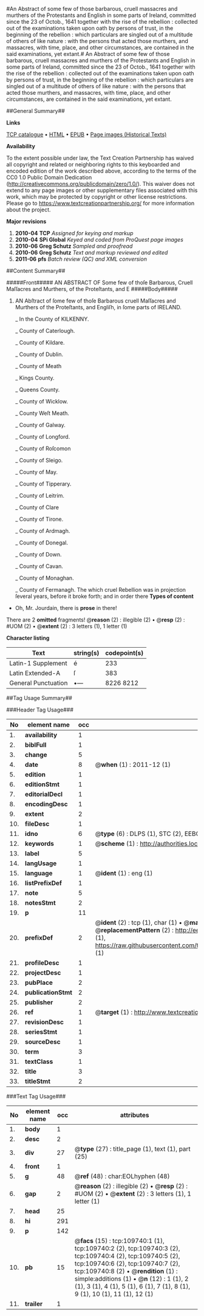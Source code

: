 #An Abstract of some few of those barbarous, cruell massacres and murthers of the Protestants and English in some parts of Ireland, committed since the 23 of Octob., 1641 together with the rise of the rebellion : collected out of the examinations taken upon oath by persons of trust, in the beginning of the rebellion : which particulars are singled out of a multitude of others of like nature : with the persons that acted those murthers, and massacres, with time, place, and other circumstances, are contained in the said examinations, yet extant.#
An Abstract of some few of those barbarous, cruell massacres and murthers of the Protestants and English in some parts of Ireland, committed since the 23 of Octob., 1641 together with the rise of the rebellion : collected out of the examinations taken upon oath by persons of trust, in the beginning of the rebellion : which particulars are singled out of a multitude of others of like nature : with the persons that acted those murthers, and massacres, with time, place, and other circumstances, are contained in the said examinations, yet extant.

##General Summary##

**Links**

[TCP catalogue](http://www.ota.ox.ac.uk/tcp/)  • 
[HTML](http://tei.it.ox.ac.uk/tcp/Texts-HTML/free/A23/A23843.html)  • 
[EPUB](http://tei.it.ox.ac.uk/tcp/Texts-EPUB/free/A23/A23843.epub) • 
[Page images (Historical Texts)](https://historicaltexts.jisc.ac.uk/eebo-25851350e)

**Availability**

To the extent possible under law, the Text Creation Partnership has waived all copyright and related or neighboring rights to this keyboarded and encoded edition of the work described above, according to the terms of the CC0 1.0 Public Domain Dedication (http://creativecommons.org/publicdomain/zero/1.0/). This waiver does not extend to any page images or other supplementary files associated with this work, which may be protected by copyright or other license restrictions. Please go to https://www.textcreationpartnership.org/ for more information about the project.

**Major revisions**

1. __2010-04__ __TCP__ *Assigned for keying and markup*
1. __2010-04__ __SPi Global__ *Keyed and coded from ProQuest page images*
1. __2010-06__ __Greg Schutz__ *Sampled and proofread*
1. __2010-06__ __Greg Schutz__ *Text and markup reviewed and edited*
1. __2011-06__ __pfs__ *Batch review (QC) and XML conversion*

##Content Summary##

#####Front#####
AN ABSTRACT OF Some few of thoſe Barbarous, Cruell Maſſacres and Murthers, of the Proteſtants, and E
#####Body#####

1. AN Abſtract of ſome few of thoſe Barbarous cruell Maſſacres and Murthers of the Proteſtants, and Engliſh, in ſome parts of IRELAND.

    _ In the County of KILKENNY.

    _ County of Caterlough.

    _ County of Kildare.

    _ County of Dublin.

    _ County of Meath

    _ Kings County.

    _ Queens County.

    _ County of Wicklow.

    _ County Weſt Meath.

    _ County of Galway.

    _ County of Longford.

    _ County of Roſcomon

    _ County of Sleigo.

    _ County of May.

    _ County of Tipperary.

    _ County of Leitrim.

    _ County of Clare

    _ County of Tirone.

    _ County of Ardmagh.

    _ County of Donegal.

    _ County of Down.

    _ County of Cavan.

    _ County of Monaghan.

    _ County of Fermanagh.
The which cruel Rebellion was in projection ſeveral years, before it broke forth; and in order there
**Types of content**

  * Oh, Mr. Jourdain, there is **prose** in there!

There are 2 **omitted** fragments! 
 @__reason__ (2) : illegible (2)  •  @__resp__ (2) : #UOM (2)  •  @__extent__ (2) : 3 letters (1), 1 letter (1)

**Character listing**


|Text|string(s)|codepoint(s)|
|---|---|---|
|Latin-1 Supplement|é|233|
|Latin Extended-A|ſ|383|
|General Punctuation|•—|8226 8212|

##Tag Usage Summary##

###Header Tag Usage###

|No|element name|occ|attributes|
|---|---|---|---|
|1.|__availability__|1||
|2.|__biblFull__|1||
|3.|__change__|5||
|4.|__date__|8| @__when__ (1) : 2011-12 (1)|
|5.|__edition__|1||
|6.|__editionStmt__|1||
|7.|__editorialDecl__|1||
|8.|__encodingDesc__|1||
|9.|__extent__|2||
|10.|__fileDesc__|1||
|11.|__idno__|6| @__type__ (6) : DLPS (1), STC (2), EEBO-CITATION (1), OCLC (1), VID (1)|
|12.|__keywords__|1| @__scheme__ (1) : http://authorities.loc.gov/ (1)|
|13.|__label__|5||
|14.|__langUsage__|1||
|15.|__language__|1| @__ident__ (1) : eng (1)|
|16.|__listPrefixDef__|1||
|17.|__note__|5||
|18.|__notesStmt__|2||
|19.|__p__|11||
|20.|__prefixDef__|2| @__ident__ (2) : tcp (1), char (1)  •  @__matchPattern__ (2) : ([0-9\-]+):([0-9IVX]+) (1), (.+) (1)  •  @__replacementPattern__ (2) : http://eebo.chadwyck.com/downloadtiff?vid=$1&page=$2 (1), https://raw.githubusercontent.com/textcreationpartnership/Texts/master/tcpchars.xml#$1 (1)|
|21.|__profileDesc__|1||
|22.|__projectDesc__|1||
|23.|__pubPlace__|2||
|24.|__publicationStmt__|2||
|25.|__publisher__|2||
|26.|__ref__|1| @__target__ (1) : http://www.textcreationpartnership.org/docs/. (1)|
|27.|__revisionDesc__|1||
|28.|__seriesStmt__|1||
|29.|__sourceDesc__|1||
|30.|__term__|3||
|31.|__textClass__|1||
|32.|__title__|3||
|33.|__titleStmt__|2||


###Text Tag Usage###

|No|element name|occ|attributes|
|---|---|---|---|
|1.|__body__|1||
|2.|__desc__|2||
|3.|__div__|27| @__type__ (27) : title_page (1), text (1), part (25)|
|4.|__front__|1||
|5.|__g__|48| @__ref__ (48) : char:EOLhyphen (48)|
|6.|__gap__|2| @__reason__ (2) : illegible (2)  •  @__resp__ (2) : #UOM (2)  •  @__extent__ (2) : 3 letters (1), 1 letter (1)|
|7.|__head__|25||
|8.|__hi__|291||
|9.|__p__|142||
|10.|__pb__|15| @__facs__ (15) : tcp:109740:1 (1), tcp:109740:2 (2), tcp:109740:3 (2), tcp:109740:4 (2), tcp:109740:5 (2), tcp:109740:6 (2), tcp:109740:7 (2), tcp:109740:8 (2)  •  @__rendition__ (1) : simple:additions (1)  •  @__n__ (12) : 1 (1), 2 (1), 3 (1), 4 (1), 5 (1), 6 (1), 7 (1), 8 (1), 9 (1), 10 (1), 11 (1), 12 (1)|
|11.|__trailer__|1||

